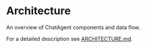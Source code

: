 # Architecture

An overview of ChatAgent components and data flow.

For a detailed description see [ARCHITECTURE.md](../ARCHITECTURE.md).
